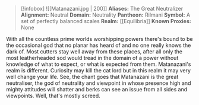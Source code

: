 > [!infobox]
> ![[Matanazani.jpg | 200]]
>  **Aliases:** The Great Neutralizer
> **Alignment:** Neutral
> **Domain:** Neutrality
> **Pantheon:** Rilmani
> **Symbol:** A set of perfectly balanced scales
> **Realm:** [[Equilibria]]
> **Known Proxies:** None

With all the countless prime worlds worshipping powers there's bound to be the occasional god that no planar has heard of and no one really knows the dark of. Most cutters stay well away from these places, after all only the most leatherheaded sod would tread in the domain of a power without knowledge of what to expect, or what is expected from them. Matanazani's realm is different. Curiosity may kill the cat lord but in this realm it may very well change your life. See, the chant goes that Matanazani is the great neutraliser, the god of neutrality and viewpoint in whose presence high and mighty attitudes will shatter and berks can see an issue from all sides and viewpoints. Well, that's mostly screed.
